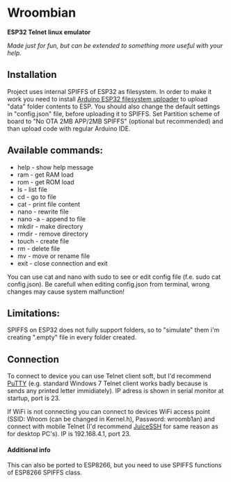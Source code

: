 # Wroombian
<strong>ESP32 Telnet linux emulator</strong>

*Made just for fun, but can be extended to something more useful with your help.*
## Installation
Project uses internal SPIFFS of ESP32 as filesystem. In order to make it work you need to install <a href="https://github.com/me-no-dev/arduino-esp32fs-plugin">Arduino ESP32 filesystem uploader</a> to upload "data" folder contents to ESP. You should also change the default settings in "config.json" file, before uploading it to SPIFFS. Set Partition scheme of board to "No OTA 2MB APP/2MB SPIFFS" (optional but recommended) and than upload code with regular Arduino IDE.

## Available commands: 
- help - show help message
- ram - get RAM load
- rom - get ROM load
- ls - list file
- cd <path> - go to file
- cat <path> - print file content
- nano <path> - rewrite file
- nano -a <path> - append to file
- mkdir <path> - make directory
- rmdir <path> - remove directory
- touch <path> - create file
- rm <path> - delete file
- mv <path1> <path2> - move or rename file
- exit - close connection and exit
  
You can use cat and nano with sudo to see or edit config file (f.e. sudo cat config.json).
Be carefull when editing config.json from terminal, wrong changes may cause system malfunction!

## Limitations: 
SPIFFS on ESP32 does not fully support folders, so to "simulate" them i'm creating ".empty" file in every folder created.

## Connection
To connect to device you can use Telnet client soft, but I'd recommend <a href="https://www.putty.org/">PuTTY</a> (e.g. standard Windows 7 Telnet client works badly because is sends any printed letter immidiately). IP adress is shown in serial monitor at startup, port is 23. 

If WiFi is not connecting you can connect to devices WiFi access point (SSID: Wroom (can be changed in Kernel.h), Password: wroomb1an) and connect with mobile Telnet (I'd recommend <a href="https://play.google.com/store/apps/details?id=com.sonelli.juicessh&hl=ru">JuiceSSH</a> for same reason as for desktop PC's). IP is 192.168.4.1, port 23.

#### Additional info
This can also be ported to ESP8266, but you need to use SPIFFS functions of ESP8266 SPIFFS class.
